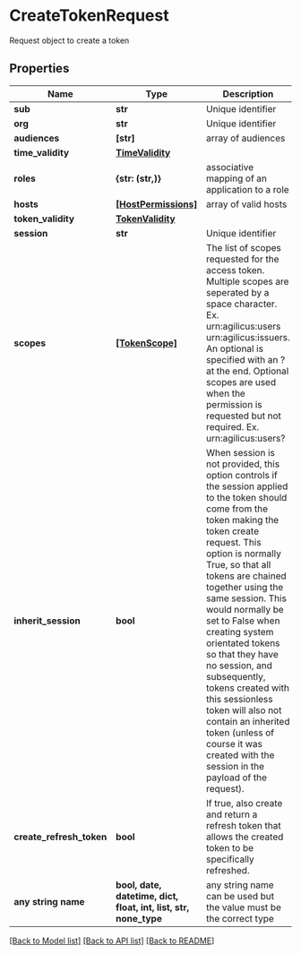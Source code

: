 # CreateTokenRequest

Request object to create a token

## Properties
Name | Type | Description | Notes
------------ | ------------- | ------------- | -------------
**sub** | **str** | Unique identifier | 
**org** | **str** | Unique identifier | 
**audiences** | **[str]** | array of audiences | 
**time_validity** | [**TimeValidity**](TimeValidity.md) |  | 
**roles** | **{str: (str,)}** | associative mapping of an application to a role | [optional] 
**hosts** | [**[HostPermissions]**](HostPermissions.md) | array of valid hosts | [optional] 
**token_validity** | [**TokenValidity**](TokenValidity.md) |  | [optional] 
**session** | **str** | Unique identifier | [optional] 
**scopes** | [**[TokenScope]**](TokenScope.md) | The list of scopes requested for the access token. Multiple scopes are seperated by a space character. Ex. urn:agilicus:users urn:agilicus:issuers. An optional is specified with an ? at the end. Optional scopes are used when the permission is requested but not required. Ex. urn:agilicus:users? | [optional] 
**inherit_session** | **bool** | When session is not provided, this option controls if the session applied to the token should come from the token making the token create request. This option is normally True, so that all tokens are chained together using the same session. This would normally be set to False when creating system orientated tokens so that they have no session, and subsequently, tokens created with this sessionless token will also not contain an inherited token (unless of course it was created with the session in the payload of the request).  | [optional]  if omitted the server will use the default value of True
**create_refresh_token** | **bool** | If true, also create and return a refresh token that allows the created token to be specifically refreshed.  | [optional] 
**any string name** | **bool, date, datetime, dict, float, int, list, str, none_type** | any string name can be used but the value must be the correct type | [optional]

[[Back to Model list]](../README.md#documentation-for-models) [[Back to API list]](../README.md#documentation-for-api-endpoints) [[Back to README]](../README.md)


